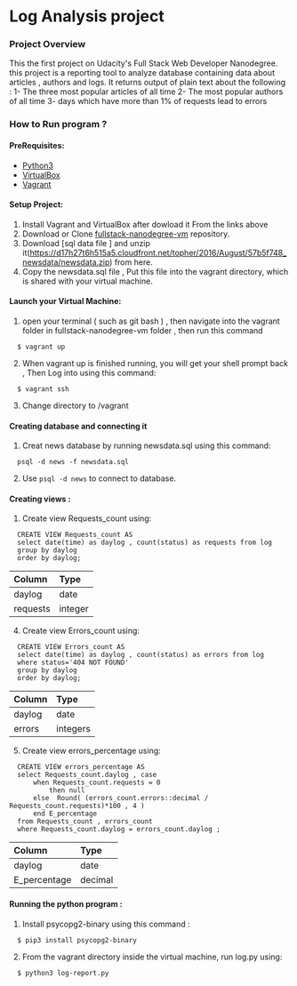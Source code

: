 # Log Analysis project

### Project Overview
>
This the first project on  Udacity's Full Stack Web Developer Nanodegree. 
this project is a  reporting tool to analyze database containing data about articles , authors and logs.
It returns output of plain text about the following :
1- The three most popular articles of all time
2- The most popular authors of all time
3- days which have more than 1% of requests lead to errors

### How to Run program ?

#### PreRequisites:
  * [Python3](https://www.python.org/)
  * [VirtualBox](https://www.virtualbox.org/)
  * [Vagrant](https://www.vagrantup.com/)

#### Setup Project:
  1. Install Vagrant and VirtualBox after dowload it From the links above
  2. Download or Clone [fullstack-nanodegree-vm](https://github.com/udacity/fullstack-nanodegree-vm) repository.
  3. Download [sql data file ] and unzip it(https://d17h27t6h515a5.cloudfront.net/topher/2016/August/57b5f748_newsdata/newsdata.zip) from here.
  4. Copy the newsdata.sql file , Put this file into the vagrant directory, which is shared with your virtual machine.
  
#### Launch your Virtual Machine:
  1. open your terminal ( such as git bash ) , then navigate into the vagrant folder in fullstack-nanodegree-vm folder , then run this command   
  ```
    $ vagrant up
  ```
  2. When vagrant up is finished running, you will get your shell prompt back , Then Log into using this command:
  
  ```
    $ vagrant ssh
  ```
  3. Change directory to /vagrant 
  
#### Creating database and connecting it

  1. Creat news database by running newsdata.sql using this command:
  
  ```
    psql -d news -f newsdata.sql
  ```
 
  2. Use `psql -d news` to connect to database.


#### Creating views :

  1. Create view Requests_count using:
  ```
    CREATE VIEW Requests_count AS  
    select date(time) as daylog , count(status) as requests from log 
    group by daylog
    order by daylog; 
  ```
  | Column  | Type    |
  | :-------| :-------|
  | daylog  | date    |
  | requests| integer |
  
  4. Create view Errors_count using:
  ```
    CREATE VIEW Errors_count AS
    select date(time) as daylog , count(status) as errors from log
    where status='404 NOT FOUND'
    group by daylog
    order by daylog;
  ```
  | Column        | Type    |
  | :-------      | :-------|
  | daylog        | date    |
  | errors        | integers|

  5. Create view errors_percentage using:
  ```
    CREATE VIEW errors_percentage AS  
    select Requests_count.daylog , case 
        when Requests_count.requests = 0
            then null
        else  Round( (errors_count.errors::decimal / Requests_count.requests)*100 , 4 )
        end E_percentage    
    from Requests_count , errors_count 
    where Requests_count.daylog = errors_count.daylog ;

  ```
  | Column        | Type    |
  | :-------      | :-------|
  | daylog        | date    |
  | E_percentage  | decimal |
  
#### Running the python program :
  1. Install psycopg2-binary using this command :
  ```
    $ pip3 install psycopg2-binary
  ```
  2. From the vagrant directory inside the virtual machine, run log.py using:
  ```
    $ python3 log-report.py
  ```
